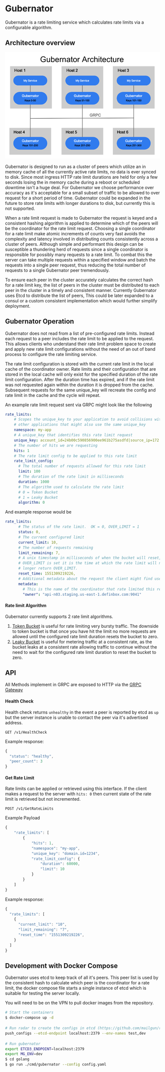 # Gubernator

Gubernator is a rate limiting service which calculates rate limits
via a configurable algorithm.

## Architecture overview

![gubernator arch image](/architecture.png)

Gubernator is designed to run as a cluster of peers which utilize an
in memory cache of all the currently active rate limits, no data is 
ever synced to disk. Since most ingress HTTP rate limit durations are 
held for only a few seconds losing the in memory cache during a reboot 
or scheduled downtime isn't a huge deal. For Gubernator we choose 
performance over accuracy as it's acceptable for a small subset of 
traffic to be allowed to over request for a short period of time. 
Gubernator could be expanded in the future to store rate limits with 
longer durations to disk, but currently this is not supported.

When a rate limit request is made to Gubernator the request is keyed and 
a consistent hashing algorithm is applied to determine which of the 
peers will be the coordinator for the rate limit request. Choosing a
single coordinator for a rate limit make atomic increments of counts very fast 
avoids the complexity and latency involved in distributing counts consistently 
across a cluster of peers. Although simple and performant this design can be 
susceptible a thundering herd of requests since a single coordinator is responsible
for possibly many requests to a rate limit. To combat this the server can take
multiple requests within a specified window and batch the requests into a single
peer request, thus reducing the total number of requests to a single Gubernator 
peer tremendously.

To ensure each peer in the cluster accurately calculates the correct hash
for a rate limit key, the list of peers in the cluster must be distributed
to each peer in the cluster in a timely and consistent manner. Currently
Gubernator uses Etcd to distribute the list of peers, This could be later
expanded to a consul or a custom consistent implementation which would further
simplify deployment.

## Gubernator Operation

Gubernator does not read from a list of pre-configured rate limits. 
Instead each request to a peer includes the rate limit to be applied to the request.
This allows clients who understand their rate limit problem space to create and apply 
new rate limit configurations without the need of an out of band process to configure
the rate limiting service. 

The rate limit configuration is stored with the current rate limit in the local cache of
the coordinator owner. Rate limits and their configuration that are stored in the local 
cache will only exist for the specified duration of the rate limit configuration. After 
the duration time has expired, and if the rate limit was not requested again within the 
duration it is dropped from the cache. Subsequent requests for the same unique_key will 
recreate the config and rate limit in the cache and the cycle will repeat.

An example rate limit request sent via GRPC might look like the following
```yaml
rate_limits:
    # Scopes the unique_key to your application to avoid collisions with 
    # other applications that might also use the same unique_key
    namespace: my-app
    # A unique_key that identifies this rate limit request
    unique_key: account_id=24b00c590856900ee961b275asdfd|source_ip=172.0.0.1
    # The number of hits we are requesting
    hits: 1
    # The rate limit config to be applied to this rate limit
    rate_limit_config:
      # The total number of requests allowed for this rate limit
      limit: 100
      # The duration of the rate limit in milliseconds
      duration: 1000
      # The algorithm used to calculate the rate limit  
      # 0 = Token Bucket
      # 1 = Leaky Bucket
      algorithm: 0
```

And example response would be

```yaml
rate_limits:
      # The status of the rate limit.  OK = 0, OVER_LIMIT = 1
      status: 0,
      # The current configured limit
      current_limit: 10,
      # The number of requests remaining
      limit_remaining: 7,
      # A unix timestamp in milliseconds of when the bucket will reset, or if 
      # OVER_LIMIT is set it is the time at which the rate limit will no 
      # longer return OVER_LIMIT.
      reset_time: 1551309219226,
      # Additional metadata about the request the client might find useful
      metadata:
        # This is the name of the coordinator that rate limited this request
        "owner": "api-n03.staging.us-east-1.definbox.com:9041"
```

#### Rate limit Algorithm
Gubernator currently supports 2 rate limit algorithms.

1. [Token Bucket](https://en.wikipedia.org/wiki/Token_bucket) is useful for rate limiting very 
bursty traffic. The downside to token bucket is that once you have hit the limit no more requests 
are allowed until the configured rate limit duration resets the bucket to zero.
2. [Leaky Bucket](https://en.wikipedia.org/wiki/Leaky_bucket) is useful for metering traffic
at a consistent rate, as the bucket leaks at a consistent rate allowing traffic to continue
without the need to wait for the configured rate limit duration to reset the bucket to zero.

## API
All Methods implement in GRPC are exposed to HTTP via the
[GRPC Gateway](https://github.com/grpc-ecosystem/grpc-gateway)

#### Health Check
Health check returns `unhealthy` in the event a peer is reported by etcd as `up` but the server
instance is unable to contact the peer via it's advertised address.

```
GET /v1/HealthCheck
```

Example response:

```javascript
{
  "status": "healthy",
  "peer_count": 3
}
```

#### Get Rate Limit
Rate limits can be applied or retrieved using this interface. If the client
makes a request to the server with `hits: 0` then current state of the rate 
limit is retrieved but not incremented.

```
POST /v1/GetRateLimits
```

Example Payload
```javascript
{
    "rate_limits": [
        {
            "hits": 1,
            "namespace": "my-app",
            "unique_key": "domain.id=1234",
            "rate_limit_config": {
                "duration": 60000,
                "limit": 10
            }
        }
    ]
}
```

Example response:

```javascript
{
  "rate_limits": [
    {
      "current_limit": "10",
      "limit_remaining": "7",
      "reset_time": "1551309219226",
    }
  ]
}
```


## Development with Docker Compose
Gubernator uses etcd to keep track of all it's peers. This peer list is
used by the consistent hash to calculate which peer is the coordinator 
for a rate limit, the docker compose file starts a single instance of
etcd which is suitable for testing the server locally.

You will need to be on the VPN to pull docker images from the repository.

```bash
# Start the containers
$ docker-compose up -d

# Run radar to create the configs in etcd (https://github.com/mailgun/radar)
push_configs --etcd-endpoint localhost:2379 --env-names test,dev

# Run gubernator
export ETCD3_ENDPOINT=localhost:2379
export MG_ENV=dev
$ cd golang
$ go run ./cmd/gubernator --config config.yaml
```

